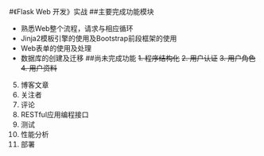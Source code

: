 #《Flask Web 开发》实战
##主要完成功能模块
* 熟悉Web整个流程，请求与相应循环
* Jinja2模板引擎的使用及Bootstrap前段框架的使用
* Web表单的使用及处理
* 数据库的创建及迁移
##尚未完成功能
~~1. 程序结构化~~
~~2. 用户认证~~
~~3. 用户角色~~
~~4. 用户资料~~
5. 博客文章
6. 关注者
7. 评论
8. RESTful应用编程接口
9. 测试
10. 性能分析
11. 部署